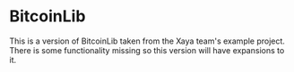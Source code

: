 # BitcoinLib
This is a version of BitcoinLib taken from the Xaya team's example project. There is some functionality missing so this version will have expansions to it.
